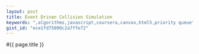 ```yaml
---
layout: post
title: Event Driven Collision Simulation
keywords: ",algorithms,javascript,coursera,canvas,html5,priority queue"
gist_id: "ece1fd75090c2a7ffe72"
---
```


#{{ page.title }}

<script src="http://gist.github.com/ece1fd75090c2a7ffe72.js"></script>
